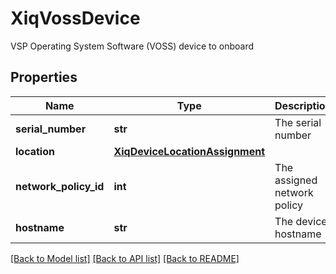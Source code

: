 # XiqVossDevice

VSP Operating System Software (VOSS) device to onboard
## Properties
Name | Type | Description | Notes
------------ | ------------- | ------------- | -------------
**serial_number** | **str** | The serial number | 
**location** | [**XiqDeviceLocationAssignment**](XiqDeviceLocationAssignment.md) |  | 
**network_policy_id** | **int** | The assigned network policy | [optional] 
**hostname** | **str** | The device hostname | [optional] 

[[Back to Model list]](../README.md#documentation-for-models) [[Back to API list]](../README.md#documentation-for-api-endpoints) [[Back to README]](../README.md)


